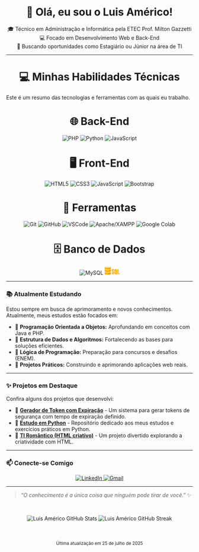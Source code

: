 <h1 align="center"><strong>👋 Olá, eu sou o Luis Américo!</strong></h1>

<p align="center">
  🎓 Técnico em Administração e Informática pela ETEC Prof. Milton Gazzetti <br>
  💻 Focado em Desenvolvimento Web e Back-End <br>
  🚀 Buscando oportunidades como Estagiário ou Júnior na área de TI
</p>

---

<h1 align="center"> 💻 Minhas Habilidades Técnicas </h1>

Este é um resumo das tecnologias e ferramentas com as quais eu trabalho.

<h1 align="center"> 🌐 Back-End</h1>
<p align="center">
  <img src="https://cdn.jsdelivr.net/gh/devicons/devicon/icons/php/php-original.svg" width="40px" title="PHP" alt="PHP"/>
  <img src="https://cdn.jsdelivr.net/gh/devicons/devicon/icons/python/python-original.svg" width="40px" title="Python" alt="Python"/>
  <img src="https://cdn.jsdelivr.net/gh/devicons/devicon/icons/javascript/javascript-original.svg" width="40px" title="JavaScript" alt="JavaScript"/>
</p>

<h1 align="center">🖥️ Front-End</h1>
<p align="center">
  <img src="https://cdn.jsdelivr.net/gh/devicons/devicon/icons/html5/html5-original.svg" width="40px" title="HTML5" alt="HTML5"/>
  <img src="https://cdn.jsdelivr.net/gh/devicons/devicon/icons/css3/css3-original.svg" width="40px" title="CSS3" alt="CSS3"/>
  <img src="https://cdn.jsdelivr.net/gh/devicons/devicon/icons/javascript/javascript-original.svg" width="40px" title="JavaScript" alt="JavaScript"/>
  <img src="https://cdn.jsdelivr.net/gh/devicons/devicon/icons/bootstrap/bootstrap-original.svg" width="40px" title="Bootstrap" alt="Bootstrap"/>
</p>

<h1 align="center">🧰 Ferramentas</h1>
<p align="center">
  <img src="https://cdn.jsdelivr.net/gh/devicons/devicon/icons/git/git-original.svg" width="40px" title="Git" alt="Git"/>
  <img src="https://cdn.jsdelivr.net/gh/devicons/devicon/icons/github/github-original.svg" width="40px" title="GitHub" alt="GitHub"/>
  <img src="https://cdn.jsdelivr.net/gh/devicons/devicon/icons/vscode/vscode-original.svg" width="40px" title="VSCode" alt="VSCode"/>
  <img src="https://cdn.jsdelivr.net/gh/devicons/devicon/icons/apache/apache-original.svg" width="40px" title="Apache/XAMPP" alt="Apache/XAMPP"/>
  <img src="https://img.icons8.com/color/48/000000/google-colab.png" width="40px" title="Google Colab" alt="Google Colab"/>
</p>

<h1 align="center">🗄️ Banco de Dados</h1>
<p align="center">
  <img src="https://cdn.jsdelivr.net/gh/devicons/devicon/icons/mysql/mysql-original.svg" width="40px" title="MySQL" alt="MySQL"/>
  <img src="https://raw.githubusercontent.com/LuisAmericoP/my_images/main/assets/images/sql.png" width="40px" title="SQL" alt="SQL"/>
  </p>


---

### 📚 Atualmente Estudando

Estou sempre em busca de aprimoramento e novos conhecimentos. Atualmente, meus estudos estão focados em:

* 🔸 **Programação Orientada a Objetos:** Aprofundando em conceitos com Java e PHP.
* 🔸 **Estrutura de Dados e Algoritmos:** Fortalecendo as bases para soluções eficientes.
* 🔸 **Lógica de Programação:** Preparação para concursos e desafios (ENEM).
* 🔸 **Projetos Práticos:** Construindo e aprimorando aplicações web reais.

---

### ✨ Projetos em Destaque

Confira alguns dos projetos que desenvolvi:

* 🔐 **<a href="https://github.com/LuisAmericoP/gerador-token">Gerador de Token com Expiração</a>** - Um sistema para gerar tokens de segurança com tempo de expiração definido.
* 📘 **<a href="https://github.com/LuisAmericoP/Estudo-Python">Estudo em Python</a>** - Repositório dedicado aos meus estudos e exercícios práticos em Python.
* 🎨 **<a href="https://github.com/LuisAmericoP/TI-Romantico">TI Romântico (HTML criativo)</a>** - Um projeto divertido explorando a criatividade com HTML.

---

### 📫 Conecte-se Comigo

<p align="center">
  <a href="https://www.linkedin.com/in/luis-américo-b13500300" target="_blank">
    <img src="https://img.shields.io/badge/-LinkedIn-0A66C2?style=flat-square&logo=linkedin&logoColor=white" alt="LinkedIn">
  </a>
  <a href="mailto:luis.americo.dev@gmail.com" target="_blank">
    <img src="https://img.shields.io/badge/-Email-D14836?style=flat-square&logo=gmail&logoColor=white" alt="Gmail">
  </a>
</p>

---

> _“O conhecimento é a única coisa que ninguém pode tirar de você.”_ ✨

<br>

<p align="center">
  <img src="https://github-readme-stats.vercel.app/api?username=LuisAmericoP&show_icons=true&theme=dark" alt="Luis Américo GitHub Stats" />
  <img src="https://github-readme-streak-stats.herokuapp.com/?user=LuisAmericoP&theme=dark" alt="Luis Américo GitHub Streak" />
</p>
<br>
<p align="center"><sub>Última atualização em 25 de julho de 2025</sub></p>

